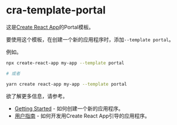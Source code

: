 # cra-template-portal

这是[Create React App](https://github.com/facebook/create-react-app)的Portal模板。

要使用这个模板，在创建一个新的应用程序时，添加`--template portal`。

例如。

```sh
npx create-react-app my-app --template portal

# 或者

yarn create react-app my-app --template portal
```

欲了解更多信息，请参考。

- [Getting Started](https://create-react-app.dev/docs/getting-started) - 如何创建一个新的应用程序。
- [用户指南](https://create-react-app.dev) - 如何开发用Create React App引导的应用程序。
